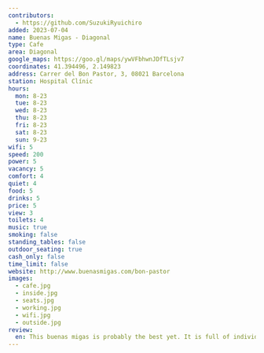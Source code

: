 ```yaml
---
contributors:
  - https://github.com/SuzukiRyuichiro
added: 2023-07-04
name: Buenas Migas - Diagonal
type: Cafe
area: Diagonal
google_maps: https://goo.gl/maps/ywVFbhwnJDfTLsjv7
coordinates: 41.394496, 2.149823
address: Carrer del Bon Pastor, 3, 08021 Barcelona
station: Hospital Clínic
hours:
  mon: 8-23
  tue: 8-23
  wed: 8-23
  thu: 8-23
  fri: 8-23
  sat: 8-23
  sun: 9-23
wifi: 5
speed: 200
power: 5
vacancy: 5
comfort: 4
quiet: 4
food: 5
drinks: 5
price: 5
view: 3
toilets: 4
music: true
smoking: false
standing_tables: false
outdoor_seating: true
cash_only: false
time_limit: false
website: http://www.buenasmigas.com/bon-pastor
images:
  - cafe.jpg
  - inside.jpg
  - seats.jpg
  - working.jpg
  - wifi.jpg
  - outside.jpg
review:
  en: This buenas migas is probably the best yet. It is full of individual seats with power outlets. If you go before 3PM, you will surely find a seat with an outlet. It does get a bit busy around 3, but I never had a trouble finding a seat. Coffee is cheap and tastes good, and the selection of the food here is good, from salad to dozen different focaccia. The WiFi is fast and no need to reconnect once you are connected. One down side may be the seats. You can only get a chair with close to none back support, or the bench attached to the wall, which is not the most comfortable thing in the world. However, given the place's overall cleanliness and how quiet it is for a cafe, I will come back many times!!
---
```

